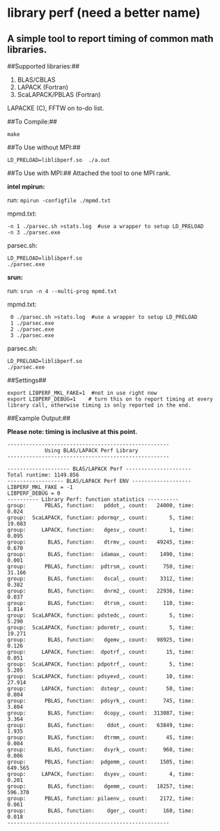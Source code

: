 # library perf  (need a better name)

## A simple tool to report timing of common math libraries. 

##Supported libraries:##
1. BLAS/CBLAS
2. LAPACK (Fortran)
3. ScaLAPACK/PBLAS (Fortran)

LAPACKE (C), FFTW on to-do list.

##To Compile:## 

``make`` 

##To Use without MPI:##  

``LD_PRELOAD=liblibperf.so  ./a.out`` 

##To Use with MPI:## Attached the tool to one MPI rank.

**intel mpirun:** 

  run: ``mpirun -configfile ./mpmd.txt``  
  
  mpmd.txt: 
  ```
  -n 1 ./parsec.sh >stats.log  #use a wrapper to setup LD_PRELOAD
  -n 3 ./parsec.exe
  ```
  parsec.sh:
  ```
  LD_PRELOAD=liblibperf.so 
  ./parsec.exe 
  ```

**srun:**  

  run: ``srun -n 4 --multi-prog mpmd.txt``
  
  mpmd.txt:
  ```
   0 ./parsec.sh >stats.log  #use a wrapper to setup LD_PRELOAD
   1 ./parsec.exe
   2 ./parsec.exe
   3 ./parsec.exe
   ```
  parsec.sh:
  ```
  LD_PRELOAD=liblibperf.so 
  ./parsec.exe 
  ```

##Settings##
```
export LIBPERF_MKL_FAKE=1  #not in use right now
export LIBPERF_DEBUG=1    # turn this on to report timing at every library call, otherwise timing is only reported in the end. 
```

##Example Output:##

   **Please note: timing is inclusive at this point.**

```
----------------------------------------------------
            Using BLAS/LAPACK Perf Library
----------------------------------------------------

-------------------- BLAS/LAPACK Perf ---------------------
Total runtime: 1149.856
------------------ BLAS/LAPACK Perf ENV -------------------
LIBPERF_MKL_FAKE = -1 
LIBPERF_DEBUG = 0 
---------- Library Perf: function statistics ----------
group:      PBLAS, function:   pddot_, count:   24000, time:      0.024
group:  ScaLAPACK, function: pdormqr_, count:       5, time:     19.083
group:     LAPACK, function:   dgesv_, count:       1, time:      0.095
group:       BLAS, function:   dtrmv_, count:   49245, time:      0.670
group:       BLAS, function:  idamax_, count:    1490, time:      0.001
group:      PBLAS, function:  pdtrsm_, count:     750, time:     31.166
group:       BLAS, function:   dscal_, count:    3312, time:      0.382
group:       BLAS, function:   dnrm2_, count:   22936, time:      0.037
group:       BLAS, function:   dtrsm_, count:     110, time:      1.814
group:  ScaLAPACK, function: pdstedc_, count:       5, time:      5.290
group:  ScaLAPACK, function: pdormtr_, count:       5, time:     19.271
group:       BLAS, function:   dgemv_, count:   98925, time:      0.126
group:     LAPACK, function:  dpotrf_, count:      15, time:      0.051
group:  ScaLAPACK, function: pdpotrf_, count:       5, time:      5.205
group:  ScaLAPACK, function: pdsyevd_, count:      10, time:     27.914
group:     LAPACK, function:  dsteqr_, count:      50, time:      0.004
group:      PBLAS, function:  pdsyrk_, count:     745, time:      3.804
group:       BLAS, function:   dcopy_, count:  313087, time:      3.364
group:       BLAS, function:    ddot_, count:   63849, time:      1.935
group:       BLAS, function:   dtrmm_, count:      45, time:      0.004
group:       BLAS, function:   dsyrk_, count:     960, time:      0.006
group:      PBLAS, function:  pdgemm_, count:    1505, time:    649.565
group:     LAPACK, function:   dsyev_, count:       4, time:      0.201
group:       BLAS, function:   dgemm_, count:   18257, time:    596.370
group:      PBLAS, function: pilaenv_, count:    2172, time:      0.061
group:       BLAS, function:    dger_, count:     160, time:      0.018
----------------------------------------------------


```

